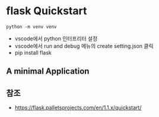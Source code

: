 # flask Quickstart

```
python -m venv venv
```

- vscode에서 python 인터프리터 설정
- vscode에서 run and debug 메뉴의 create setting.json 클릭
- pip install flask

## A minimal Application

## 참조
- https://flask.palletsprojects.com/en/1.1.x/quickstart/